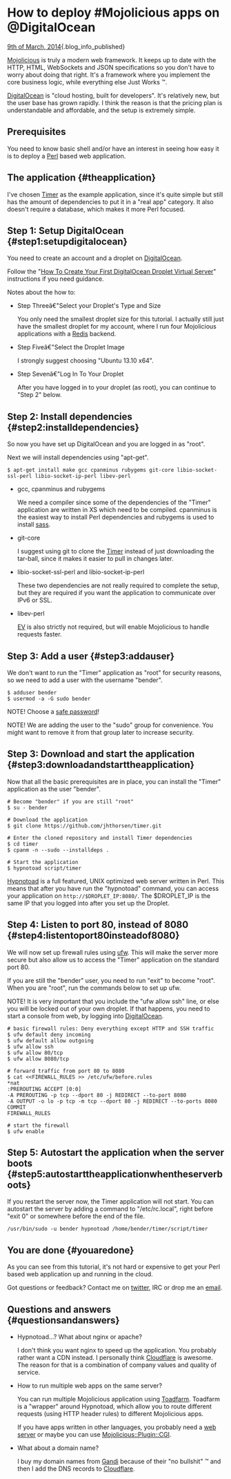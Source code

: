 # How to deploy #Mojolicious apps on \@DigitalOcean

[9th of March,
2014](/blog/2014-03-09/mojolicious-on-digitalocean.html){.blog_info_published}

[Mojolicious](http://mojolicious.org) is truly a modern web framework.
It keeps up to date with the HTTP, HTML, WebSockets and JSON
specifications so you don't have to worry about doing that right. It's a
framework where you implement the core business logic, while everything
else Just Works ™.

[DigitalOcean](https://digitalocean.com) is "cloud hosting, built for
developers". It's relatively new, but the user base has grown rapidly. I
think the reason is that the pricing plan is understandable and
affordable, and the setup is extremely simple.

## Prerequisites

You need to know basic shell and/or have an interest in seeing how easy
it is to deploy a [Perl](http://perl.org) based web application.

## The application {#theapplication}

I've chosen [Timer](https://github.com/jhthorsen/timer) as the example
application, since it's quite simple but still has the amount of
dependencies to put it in a "real app" category. It also doesn't require
a database, which makes it more Perl focused.

## Step 1: Setup DigitalOcean {#step1:setupdigitalocean}

You need to create an account and a droplet on
[DigitalOcean](https://www.digitalocean.com/).

Follow the "[How To Create Your First DigitalOcean Droplet Virtual
Server](https://www.digitalocean.com/community/articles/how-to-create-your-first-digitalocean-droplet-virtual-server)"
instructions if you need guidance.

Notes about the how to:

-   Step Threeâ€"Select your Droplet's Type and Size

    You only need the smallest droplet size for this tutorial. I
    actually still just have the smallest droplet for my account, where
    I run four Mojolicious applications with a [Redis](http://redis.io)
    backend.

-   Step Fiveâ€"Select the Droplet Image

    I strongly suggest choosing "Ubuntu 13.10 x64".

-   Step Sevenâ€"Log In To Your Droplet

    After you have logged in to your droplet (as root), you can continue
    to "Step 2" below.

## Step 2: Install dependencies {#step2:installdependencies}

So now you have set up DigitalOcean and you are logged in as "root".

Next we will install dependencies using "apt-get".

    $ apt-get install make gcc cpanminus rubygems git-core libio-socket-ssl-perl libio-socket-ip-perl libev-perl

-   gcc, cpanminus and rubygems

    We need a compiler since some of the dependencies of the "Timer"
    application are written in XS which need to be compiled. cpanminus
    is the easiest way to install Perl dependencies and rubygems is used
    to install [sass](http://sass-lang.com).

-   git-core

    I suggest using git to clone the
    [Timer](https://github.com/jhthorsen/timer) instead of just
    downloading the tar-ball, since it makes it easier to pull in
    changes later.

-   libio-socket-ssl-perl and libio-socket-ip-perl

    These two dependencies are not really required to complete the
    setup, but they are required if you want the application to
    communicate over IPv6 or SSL.

-   libev-perl

    [EV](https://metacpan.org/release/EV) is also strictly not required,
    but will enable Mojolicious to handle requests faster.

## Step 3: Add a user {#step3:addauser}

We don't want to run the "Timer" application as "root" for security
reasons, so we need to add a user with the username "bender".

    $ adduser bender
    $ usermod -a -G sudo bender

NOTE! Choose a [safe password](https://howsecureismypassword.net/)!

NOTE! We are adding the user to the "sudo" group for convenience. You
might want to remove it from that group later to increase security.

## Step 3: Download and start the application {#step3:downloadandstarttheapplication}

Now that all the basic prerequisites are in place, you can install the
"Timer" application as the user "bender".

    # Become "bender" if you are still "root"
    $ su - bender

    # Download the application
    $ git clone https://github.com/jhthorsen/timer.git

    # Enter the cloned repository and install Timer dependencies
    $ cd timer
    $ cpanm -n --sudo --installdeps .

    # Start the application
    $ hypnotoad script/timer

[Hypnotoad](https://metacpan.org/pod/Mojo::Server::Hypnotoad) is a full
featured, UNIX optimized web server written in Perl. This means that
after you have run the "hypnotoad" command, you can access your
application on `http://$DROPLET_IP:8080/`. The \$DROPLET_IP is the same
IP that you logged into after you set up the Droplet.

## Step 4: Listen to port 80, instead of 8080 {#step4:listentoport80insteadof8080}

We will now set up firewall rules using
[ufw](https://help.ubuntu.com/community/UFW). This will make the server
more secure but also allow us to access the "Timer" application on the
standard port 80.

If you are still the "bender" user, you need to run "exit" to become
"root". When you are "root", run the commands below to set up ufw.

NOTE! It is very important that you include the "ufw allow ssh" line, or
else you will be locked out of your own droplet. If that happens, you
need to start a console from web, by logging into
[DigitalOcean](https://cloud.digitalocean.com/).

    # basic firewall rules: Deny everything except HTTP and SSH traffic
    $ ufw default deny incoming
    $ ufw default allow outgoing
    $ ufw allow ssh
    $ ufw allow 80/tcp
    $ ufw allow 8080/tcp

    # forward traffic from port 80 to 8080
    $ cat <<FIREWALL_RULES >> /etc/ufw/before.rules
    *nat
    :PREROUTING ACCEPT [0:0]
    -A PREROUTING -p tcp --dport 80 -j REDIRECT --to-port 8080
    -A OUTPUT -o lo -p tcp -m tcp --dport 80 -j REDIRECT --to-ports 8080
    COMMIT
    FIREWALL_RULES

    # start the firewall
    $ ufw enable

## Step 5: Autostart the application when the server boots {#step5:autostarttheapplicationwhentheserverboots}

If you restart the server now, the Timer application will not start. You
can autostart the server by adding a command to "/etc/rc.local", right
before "exit 0" or somewhere before the end of the file.

    /usr/bin/sudo -u bender hypnotoad /home/bender/timer/script/timer

## You are done {#youaredone}

As you can see from this tutorial, it's not hard or expensive to get
your Perl based web application up and running in the cloud.

Got questions or feedback? Contact me on
[twitter](http://twitter.com/jhthorsen), IRC or drop me an
[email](mailto:jhthorsen@cpan.org).

## Questions and answers {#questionsandanswers}

-   Hypnotoad...? What about nginx or apache?

    I don't think you want nginx to speed up the application. You
    probably rather want a CDN instead. I personally think
    [Cloudflare](http://cloudflare.com) is awesome. The reason for that
    is a combination of company values and quality of service.

-   How to run multiple web apps on the same server?

    You can run multiple Mojolicious application using
    [Toadfarm](https://metacpan.org/release/Toadfarm). Toadfarm is a
    "wrapper" around Hypnotoad, which allow you to route different
    requests (using HTTP header rules) to different Mojolicious apps.

    If you have apps written in other languages, you probably need a
    [web server](http://nginx.com) or maybe you can use
    [Mojolicious::Plugin::CGI](https://metacpan.org/pod/Mojolicious::Plugin::CGI).

-   What about a domain name?

    I buy my domain names from [Gandi](http://gandi.net) because of
    their "no bullshit" ™ and then I add the DNS records to
    [Cloudflare](http://cloudflare.com).
